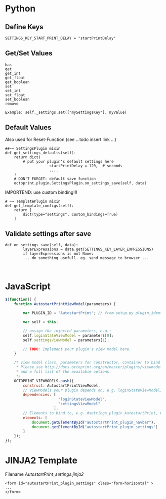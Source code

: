 # Python

## Define Keys

`SETTINGS_KEY_START_PRINT_DELAY = "startPrintDelay"`

## Get/Set Values
```
has
get
get_int
get_float
get_boolean
set
set_int
set_float
set_boolean
remove

Example: self._settings.set(["mySettingsKey"], myValue)
```

## Default Values
Also used for Reset-Function (see ...todo insert link ...)

	##~~ SettingsPlugin mixin
	def get_settings_defaults(self):
		return dict(
			# put your plugin's default settings here
                        startPrintDelay = 120,  # seconds
                        ....
		)
        # DON'T FORGET: default save function
        octoprint.plugin.SettingsPlugin.on_settings_save(self, data)


IMPORTEND: use custom binding!!!

    # ~~ TemplatePlugin mixin
    def get_template_configs(self):
        return [
            dict(type="settings", custom_bindings=True)
        ]


## Validate settings after save

```
def on_settings_save(self, data):
        layerExpressions = data.get(SETTINGS_KEY_LAYER_EXPRESSIONS)
        if layerExpressions is not None:
        ... do something usefull. eg. send message to browser ... 



```

# JavaScript
```javascript
$(function() {
    function AutostartPrintViewModel(parameters) {

        var PLUGIN_ID = "AutostartPrint"; // from setup.py plugin_identifier

        var self = this;

        // assign the injected parameters, e.g.:
        self.loginStateViewModel = parameters[0];
        self.settingsViewModel = parameters[1];

        // TODO: Implement your plugin's view model here.
    }

    /* view model class, parameters for constructor, container to bind to
     * Please see http://docs.octoprint.org/en/master/plugins/viewmodels.html#registering-custom-viewmodels for more details
     * and a full list of the available options.
     */
    OCTOPRINT_VIEWMODELS.push({
        construct: AutostartPrintViewModel,
        // ViewModels your plugin depends on, e.g. loginStateViewModel, settingsViewModel, ...
        dependencies: [
                        "loginStateViewModel",
                        "settingsViewModel"
                      ],
        // Elements to bind to, e.g. #settings_plugin_AutostartPrint, #tab_plugin_AutostartPrint, ...
        elements: [
            document.getElementById("autostartPrint_plugin_navbar"),
            document.getElementById("autostartPrint_plugin_settings")
        ]
    });
});
```

# JINJA2 Template

Filename *AutostartPrint_settings.jinja2*
```
<form id="autostartPrint_plugin_settings" class="form-horizontal" >
...
</form>
```
